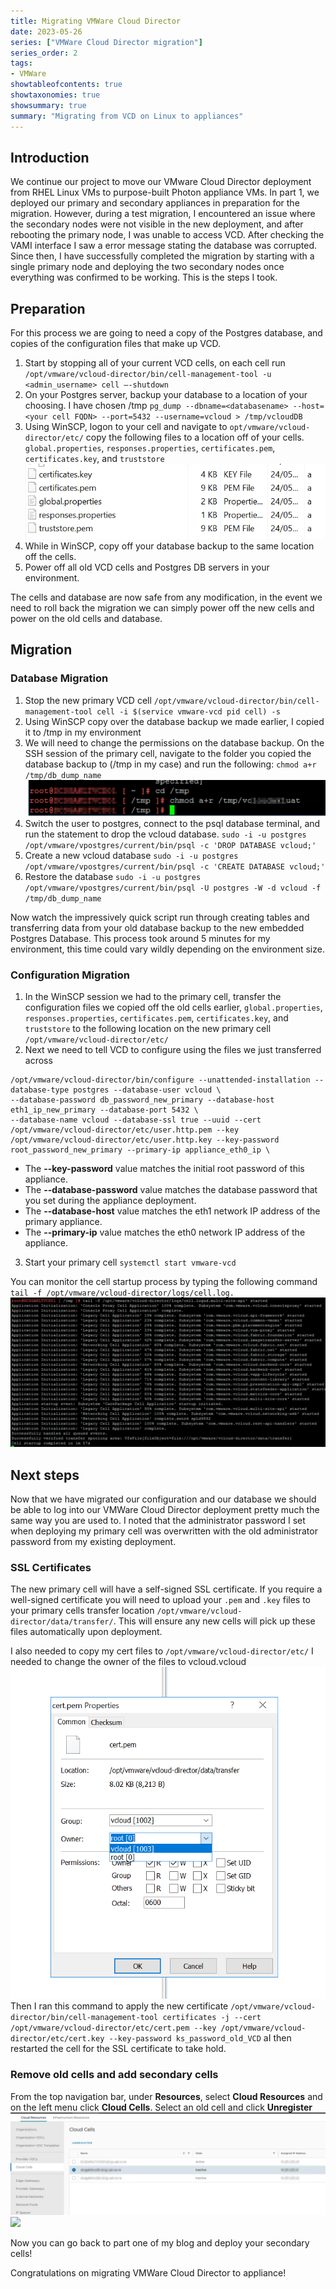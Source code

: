 ```yaml
---
title: Migrating VMWare Cloud Director
date: 2023-05-26
series: ["VMWare Cloud Director migration"]
series_order: 2
tags:
- VMWare
showtableofcontents: true
showtaxonomies: true
showsummary: true
summary: "Migrating from VCD on Linux to appliances"
---
```


## Introduction
We continue our project to move our VMware Cloud Director deployment from RHEL Linux VMs to purpose-built Photon appliance VMs. In part 1, we deployed our primary and secondary appliances in preparation for the migration. However, during a test migration, I encountered an issue where the secondary nodes were not visible in the new deployment, and after rebooting the primary node, I was unable to access VCD.  After checking the VAMI interface I saw a error message stating the database was corrupted.
Since then, I have successfully completed the migration by starting with a single primary node and deploying the two secondary nodes once everything was confirmed to be working. This is the steps I took.

## Preparation
For this process we are going to need a copy of the Postgres database, and copies of the configuration files that make up VCD.

1. Start by stopping all of your current VCD cells, on each cell run 
`/opt/vmware/vcloud-director/bin/cell-management-tool -u <admin_username> cell –-shutdown`
2. On your Postgres server, backup your database to a location of your choosing. I have chosen /tmp
`pg_dump --dbname=<databasename> --host=<your cell FQDN> --port=5432 --username=vcloud > /tmp/vcloudDB`
3. Using WinSCP, logon to your cell and navigate to `opt/vmware/vcloud-director/etc/` copy the following files to a location off of your cells.
`global.properties`, `responses.properties`, `certificates.pem`, `certificates.key`, and `truststore` 
![](files.png)
4. While in WinSCP, copy off your database backup to the same location off the cells.
5. Power off all old VCD cells and Postgres DB servers in your environment.

The cells and database are now safe from any modification, in the event we need to roll back the migration we can simply power off the new cells and power on the old cells and database.

## Migration

### Database Migration
1. Stop the new primary VCD cell
`/opt/vmware/vcloud-director/bin/cell-management-tool cell -i $(service vmware-vcd pid cell) -s`
2. Using WinSCP copy over the database backup we made earlier, I copied it to /tmp in my environment
3. We will need to change the permissions on the database backup. On the SSH session of the primary cell, navigate to the folder you copied the database backup to (/tmp in my case) and run the following:
`chmod a+r /tmp/db_dump_name`
![](chmod.png)
4. Switch the user to postgres, connect to the psql database terminal, and run the statement to drop the vcloud database.
`sudo -i -u postgres /opt/vmware/vpostgres/current/bin/psql -c 'DROP DATABASE vcloud;'`
5. Create a new vcloud database
`sudo -i -u postgres /opt/vmware/vpostgres/current/bin/psql -c 'CREATE DATABASE vcloud;'`
6. Restore the database
`sudo -i -u postgres /opt/vmware/vpostgres/current/bin/psql -U postgres -W -d vcloud -f /tmp/db_dump_name`

Now watch the impressively quick script run through creating tables and transferring data from your old database backup to the new embedded Postgres Database. This process took around 5 minutes for my environment, this time could vary wildly depending on the environment size.

### Configuration Migration
1. In the WinSCP session we had to the primary cell, transfer the configuration files we copied off the old cells earlier,   `global.properties`, `responses.properties`, `certificates.pem`, `certificates.key`, and `truststore` to the following location on the new primary cell
`/opt/vmware/vcloud-director/etc/`
2. Next we need to tell VCD to configure using the files we just transferred across
```
/opt/vmware/vcloud-director/bin/configure --unattended-installation --database-type postgres --database-user vcloud \
--database-password db_password_new_primary --database-host eth1_ip_new_primary --database-port 5432 \
--database-name vcloud --database-ssl true --uuid --cert /opt/vmware/vcloud-director/etc/user.http.pem --key /opt/vmware/vcloud-director/etc/user.http.key --key-password root_password_new_primary --primary-ip appliance_eth0_ip \
```
* The **--key-password** value matches the initial root password of this appliance.
* The **--database-password** value matches the database password that you set during the appliance deployment.
* The **--database-host** value matches the eth1 network IP address of the primary appliance.
* The **--primary-ip** value matches the eth0 network IP address of the appliance.

3. Start your primary cell
`systemctl start vmware-vcd`

You can monitor the cell startup process by typing the following command
`tail -f /opt/vmware/vcloud-director/logs/cell.log.`
![](logs.png)

## Next steps
Now that we have migrated our configuration and our database we should be able to log into our VMWare Cloud Director deployment pretty much the same way you are used to. I noted that the administrator password I set when deploying my primary cell was overwritten with the old administrator password from my existing deployment.

### SSL Certificates
The new primary cell will have a self-signed SSL certificate. If you require a well-signed certificate you will need to upload your `.pem` and `.key` files to your primary cells transfer location 
`/opt/vmware/vcloud-director/data/transfer/`. This will ensure any new cells will pick up these files automatically upon deployment.

I also needed to copy my cert files to 
`/opt/vmware/vcloud-director/etc/` 
I needed to change the owner of the files to vcloud.vcloud
![](vclouduser1.png)
Then I ran this command to apply the new certificate 
`/opt/vmware/vcloud-director/bin/cell-management-tool certificates -j --cert /opt/vmware/vcloud-director/etc/cert.pem --key /opt/vmware/vcloud-director/etc/cert.key --key-password ks_password_old_VCD`
aI then restarted the cell for the SSL certificate to take hold.

### Remove old cells and add secondary cells
From the top navigation bar, under **Resources**, select **Cloud Resources** and on the left menu click **Cloud Cells**. Select an old cell and click **Unregister**
![](unregister.png)
![](unregispng)

Now you can go back to part one of my blog and deploy your secondary cells!

Congratulations on migrating VMWare Cloud Director to appliance!